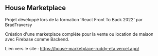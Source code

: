 House Marketplace
---

Projet développé lors de la formation 'React Front To Back 2022' par BradTraversy

Création d'une marketplace complète pour la vente ou location de maison avec Firebase comme Backend. 

Lien vers le site : https://house-marketplace-ruddy-eta.vercel.app/
